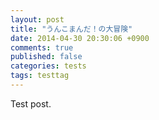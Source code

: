 ```yaml
---
layout: post
title: "うんこまんだ！の大冒険"
date: 2014-04-30 20:30:06 +0900
comments: true
published: false
categories: tests
tags: testtag
---
```

Test post.
